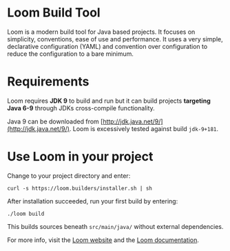 # Loom Build Tool

Loom is a modern build tool for Java based projects.
It focuses on simplicity, conventions, ease of use and performance.
It uses a very simple, declarative configuration (YAML) and
convention over configuration to reduce the configuration to a bare minimum.


# Requirements

Loom requires **JDK 9** to build and run but it can build projects
**targeting Java 6-9** through JDKs cross-compile functionality.

Java 9 can be downloaded from [http://jdk.java.net/9/](http://jdk.java.net/9/).
Loom is excessively tested against build `jdk-9+181`.


# Use Loom in your project

Change to your project directory and enter:

    curl -s https://loom.builders/installer.sh | sh

After installation succeeded, run your first build by entering:

    ./loom build

This builds sources beneath `src/main/java/` without external dependencies.


For more info, visit the
[Loom website](https://loom.builders) and the
[Loom documentation](https://loom-build-tool.readthedocs.io).
